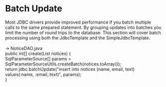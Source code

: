 # Batch Update 
Most JDBC drivers provide improved performance if you batch multiple calls to the same prepared statement. By grouping updates into batches you limit the number of round trips to the database. This section will cover batch processing using both the JdbcTemplate and the SimpleJdbcTemplate.<br/>
<br/>-> NoticeDAO.java
<br/>public int[] create(List<Notice> notices) {<br/>
		SqlParameterSource[] params = SqlParameterSourceUtils.createBatch(notices.toArray());<br/>
		return jdbc.batchUpdate("insert into notices (name, email, text) values(:name, :email,:text)", params);<br/>
	}
